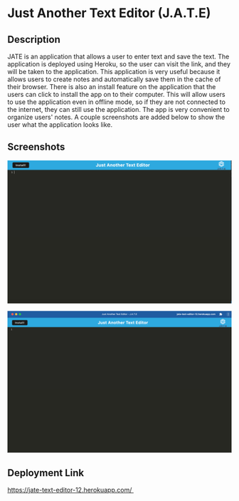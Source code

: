 # Just Another Text Editor (J.A.T.E)

## Description

JATE is an application that allows a user to enter text and save the text. The application is deployed using Heroku, so the user can visit the link, and they will be taken to the application. This application is very useful because it allows users to create notes and automatically save them in the cache of their browser. There is also an install feature on the application that the users can click to install the app on to their computer. This will allow users to use the application even in offline mode, so if they are not connected to the internet, they can still use the application. The app is very convenient to organize users' notes. A couple screenshots are added below to show the user what the application looks like. 

## Screenshots 

![Web Browser Homepage](./assets/homePageOnWeb.png)

![Installed Appllication Homepage](./assets/installedHomePage.png)

## Deployment Link

https://jate-text-editor-12.herokuapp.com/ 